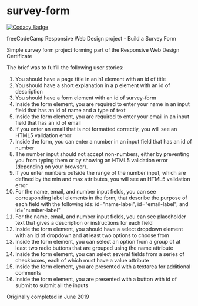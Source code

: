 # survey-form

[![Codacy Badge](https://app.codacy.com/project/badge/Grade/9eb217c3deaf4656bda7ad39f06aa4e5)](https://www.codacy.com/gh/tupelobound/survey-form/dashboard?utm_source=github.com&amp;utm_medium=referral&amp;utm_content=tupelobound/survey-form&amp;utm_campaign=Badge_Grade)

freeCodeCamp Responsive Web Design project - Build a Survey Form

Simple survey form project forming part of the Responsive Web Design Certificate

The brief was to fulfill the following user stories:

 1. You should have a page title in an h1 element with an id of title
 2. You should have a short explanation in a p element with an id of description
 3. You should have a form element with an id of survey-form
 4. Inside the form element, you are required to enter your name in an input field that has an id of name and a type of text
 5. Inside the form element, you are required to enter your email in an input field that has an id of email
 6. If you enter an email that is not formatted correctly, you will see an HTML5 validation error
 7. Inside the form, you can enter a number in an input field that has an id of number
 8. The number input should not accept non-numbers, either by preventing you from typing them or by showing an HTML5 validation error (depending on your browser).
 9. If you enter numbers outside the range of the number input, which are defined by the min and max attributes, you will see an HTML5 validation error
 10. For the name, email, and number input fields, you can see corresponding label elements in the form, that describe the purpose of each field with the following ids: id="name-label", id="email-label", and id="number-label"
 11. For the name, email, and number input fields, you can see placeholder text that gives a description or instructions for each field
 12. Inside the form element, you should have a select dropdown element with an id of dropdown and at least two options to choose from
 13. Inside the form element, you can select an option from a group of at least two radio buttons that are grouped using the name attribute
 14. Inside the form element, you can select several fields from a series of checkboxes, each of which must have a value attribute
 15. Inside the form element, you are presented with a textarea for additional comments
 16. Inside the form element, you are presented with a button with id of submit to submit all the inputs

Originally completed in June 2019

